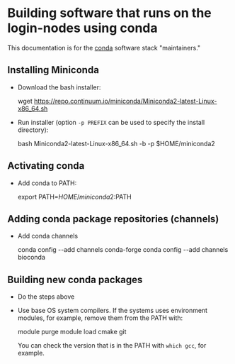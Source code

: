 Building software that runs on the login-nodes using conda
==========================================================

This documentation is for the [conda](https://conda.io/docs/) software stack "maintainers."


Installing Miniconda
--------------------

- Download the bash installer:

    wget https://repo.continuum.io/miniconda/Miniconda2-latest-Linux-x86_64.sh

- Run installer (option `-p PREFIX` can be used to specify the install
  directory):

    bash Miniconda2-latest-Linux-x86_64.sh -b -p $HOME/miniconda2


Activating conda
----------------

- Add conda to PATH:

    export PATH=$HOME/miniconda2:$PATH


Adding conda package repositories (channels)
--------------------------------------------

- Add conda channels

    conda config --add channels conda-forge
    conda config --add channels bioconda


Building new conda packages
---------------------------

- Do the steps above

- Use base OS system compilers. If the systems uses environment
  modules, for example, remove them from the PATH with:

    module purge
    module load cmake git

  You can check the version that is in the PATH with `which gcc`, for example.


